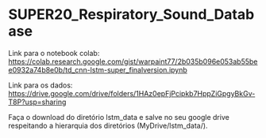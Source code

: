 # SUPER20_Respiratory_Sound_Database

Link para o notebook colab: https://colab.research.google.com/gist/warpaint77/2b035b096e053ab55bee0932a74b8e0b/td_cnn-lstm-super_finalversion.ipynb

Link para os dados: https://drive.google.com/drive/folders/1HAz0epFjPcipkb7HppZiGpgyBkGv-T8P?usp=sharing 

Faça o download do diretório lstm_data e salve no seu google drive respeitando a hierarquia dos diretórios (MyDrive/lstm_data/).
